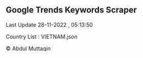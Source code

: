

## Google Trends Keywords Scraper 
 
Last Update 28-11-2022 , 05:13:50

Country List :
VIETNAM.json



© Abdul Muttaqin 
